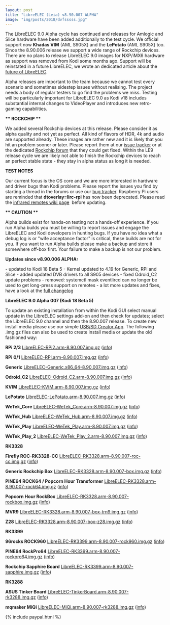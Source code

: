 ```yaml
---
layout: post
title: "LibreELEC (Leia) v8.90.007 ALPHA"
image: "img/posts/2018/dvfsssss.jpg"
---
```


The LibreELEC 9.0 Alpha cycle has continued and releases for Amlogic and Slice hardware have been added additionally to the test cycle. We official support now **Khadas VIM** (AML S905X) and the **LePotato** (AML S905X) too. Since the 8.90.006 release we support a wide range of Rockchip devices. There are no plans to release LibreELEC 9.0 images for NXP/iMX6 hardware as support was removed from Kodi some months ago. Support will be reinstated in a future LibreELEC, we wrote an dedicated article about the [future of LibreELEC](https://libreelec.tv/2018/09/development-update/).

Alpha releases are important to the team because we cannot test every scenario and sometimes sidestep issues without realising. The project needs a body of regular testers to go find the problems we miss. Testing will be particularly important for LibreELEC 9.0 as Kodi v18 includes substantial internal changes to VideoPlayer and introduces new retro-gaming capabilities.

**\*\* ROCKCHIP \*\***

We added several Rockchip devices at this release. Please consider it as alpha quality and not yet as perfect. All kind of flavors of HDR, 4k and audio are supported already. These images are rather new and it is likely that you hit an problem sooner or later. Please report them at our [issue tracker](https://forum.libreelec.tv/core/ticketsystem/) or at the dedicated [Rockchip forum](https://forum.libreelec.tv/board/43-rockchip/) that they could get fixed. Within the LE9 release cycle we are likely not able to finish the Rockchip devices to reach an perfect stable state - they stay in alpha status as long it is needed.

**TEST NOTES**

Our current focus is the OS core and we are more interested in hardware and driver bugs than Kodi problems. Please report the issues you find by starting a thread in the forums or use our [bug tracker](https://forum.libreelec.tv/core/ticketsystem/). Raspberry Pi users are reminded that **dtoverlay=lirc-rpi** has now been deprecated. Please read the [infrared remotes wiki page](https://wiki.libreelec.tv/infrared_remotes#important_changes_in_libreelec_90)  before updating.

**\*\* CAUTION \*\***

Alpha builds exist for hands-on testing not a hands-off experience. If you run Alpha builds you must be willing to report issues and engage the LibreELEC and Kodi developers in hunting bugs. If you have no idea what a debug log is or "wife acceptance factor" is critical, these builds are not for you. If you want to run Alpha builds please make a backup and store it somewhere off-box first. Your failure to make a backup is not our problem.

**Updates since v8.90.006 ALPHA:**

\- updated to Kodi 18 Beta 5 - Kernel updated to 4.19 for Generic, RPi and Slice - added updated DVB drivers to all S905 devices - fixed Odroid\_C2 update problems - removed: systemctl mask eventlircd can no longer be used to get long-press support on remotes - a lot more updates and fixes, have a look at the [full changelog](https://github.com/LibreELEC/LibreELEC.tv/compare/8.90.007...8.90.007)

**LibreELEC 9.0 Alpha 007 (Kodi 18 Beta 5)**

To update an existing installation from within the Kodi GUI select manual update in the LibreELEC settings add-on and then check for updates; select the LibreELEC 9.0 channel and then the 8.90.007 release. To create new install media please use our simple [USB/SD Creator App](https://libreelec.tv/downloads/). The following .img.gz files can also be used to create install media or update the old fashioned way:

**RPi 2/3** [LibreELEC-RPi2.arm-8.90.007.img.gz](http://releases.libreelec.tv/LibreELEC-RPi2.arm-8.90.007.img.gz) ([info](http://releases.libreelec.tv/LibreELEC-RPi2.arm-8.90.007.img.gz?mirrorlist))

**RPi 0/1** [LibreELEC-RPi.arm-8.90.007.img.gz](http://releases.libreelec.tv/LibreELEC-RPi.arm-8.90.007.img.gz) ([info](http://releases.libreelec.tv/LibreELEC-RPi.arm-8.90.007.img.gz?mirrorlist))

**Generic** [LibreELEC-Generic.x86\_64-8.90.007.img.gz](http://releases.libreelec.tv/LibreELEC-Generic.x86_64-8.90.007.img.gz) ([info](http://releases.libreelec.tv/LibreELEC-Generic.x86_64-8.90.007.img.gz?mirrorlist))

**Odroid\_C2** [LibreELEC-Odroid\_C2.arm-8.90.007.img.gz](http://releases.libreelec.tv/LibreELEC-Odroid_C2.arm-8.90.007.img.gz) ([info](http://releases.libreelec.tv/LibreELEC-Odroid_C2.arm-8.90.007.img.gz?mirrorlist))

**KVIM** [LibreELEC-KVIM.arm-8.90.007.img.gz](http://releases.libreelec.tv/LibreELEC-KVIM.arm-8.90.007.img.gz) ([info](http://releases.libreelec.tv/LibreELEC-KVIM.arm-8.90.007.img.gz?mirrorlist))

**LePotato** [LibreELEC-LePotato.arm-8.90.007.img.gz](http://releases.libreelec.tv/LibreELEC-LePotato.arm-8.90.007.img.gz) ([info](http://releases.libreelec.tv/LibreELEC-LePotato.arm-8.90.007.img.gz?mirrorlist))

**WeTek\_Core** [LibreELEC-WeTek\_Core.arm-8.90.007.img.gz](http://releases.libreelec.tv/LibreELEC-WeTek_Core.arm-8.90.007.img.gz) ([info](http://releases.libreelec.tv/LibreELEC-WeTek_Core.arm-8.90.007.img.gz?mirrorlist))

**WeTek\_Hub** [LibreELEC-WeTek\_Hub.arm-8.90.007.img.gz](http://releases.libreelec.tv/LibreELEC-WeTek_Hub.arm-8.90.007.img.gz) ([info](http://releases.libreelec.tv/LibreELEC-WeTek_Hub.arm-8.90.007.img.gz?mirrorlist))

**WeTek\_Play** [LibreELEC-WeTek\_Play.arm-8.90.007.img.gz](http://releases.libreelec.tv/LibreELEC-WeTek_Play.arm-8.90.007.img.gz) ([info](http://releases.libreelec.tv/LibreELEC-WeTek_Play.arm-8.90.007.img.gz?mirrorlist))

**WeTek\_Play\_2** [LibreELEC-WeTek\_Play\_2.arm-8.90.007.img.gz](http://releases.libreelec.tv/LibreELEC-WeTek_Play_2.arm-8.90.007.img.gz) ([info](http://releases.libreelec.tv/LibreELEC-WeTek_Play_2.arm-8.90.007.img.gz?mirrorlist))

**RK3328**

**Firefly ROC-RK3328-CC** [LibreELEC-RK3328.arm-8.90.007-roc-cc.img.gz](http://releases.libreelec.tv/LibreELEC-RK3328.arm-8.90.007-roc-cc.img.gz) ([info](http://releases.libreelec.tv/LibreELEC-RK3328.arm-8.90.007-roc-cc.img.gz?mirrorlist))

**Generic Rockchip Box** [LibreELEC-RK3328.arm-8.90.007-box.img.gz](http://releases.libreelec.tv/LibreELEC-RK3328.arm-8.90.007-box.img.gz) ([info](http://releases.libreelec.tv/LibreELEC-RK3328.arm-8.90.007-box.img.gz?mirrorlist))

**PINE64 ROCK64 / Popcorn Hour Transformer** [LibreELEC-RK3328.arm-8.90.007-rock64.img.gz](http://releases.libreelec.tv/LibreELEC-RK3328.arm-8.90.007-rock64.img.gz) ([info](http://releases.libreelec.tv/LibreELEC-RK3328.arm-8.90.007-rock64.img.gz?mirrorlist))

**Popcorn Hour RockBox** [LibreELEC-RK3328.arm-8.90.007-rockbox.img.gz](http://releases.libreelec.tv/LibreELEC-RK3328.arm-8.90.007-rockbox.img.gz) ([info](http://releases.libreelec.tv/LibreELEC-RK3328.arm-8.90.007-rockbox.img.gz?mirrorlist))

**MVR9** [LibreELEC-RK3328.arm-8.90.007-box-trn9.img.gz](http://releases.libreelec.tv/LibreELEC-RK3328.arm-8.90.007-box-trn9.img.gz) ([info](http://releases.libreelec.tv/LibreELEC-RK3328.arm-8.90.007-box-trn9.img.gz?mirrorlist))

**Z28** [LibreELEC-RK3328.arm-8.90.007-box-z28.img.gz](http://releases.libreelec.tv/LibreELEC-RK3328.arm-8.90.007-box-z28.img.gz) ([info](http://releases.libreelec.tv/LibreELEC-RK3328.arm-8.90.007-box-z28.img.gz?mirrorlist))

**RK3399**

**96rocks ROCK960** [LibreELEC-RK3399.arm-8.90.007-rock960.img.gz](http://releases.libreelec.tv/LibreELEC-RK3399.arm-8.90.007-rock960.img.gz) ([info](http://releases.libreelec.tv/LibreELEC-RK3399.arm-8.90.007-rock960.img.gz?mirrorlist))

**PINE64 RockPro64** [LibreELEC-RK3399.arm-8.90.007-rockpro64.img.gz](http://releases.libreelec.tv/LibreELEC-RK3399.arm-8.90.007-rockpro64.img.gz) ([info](http://releases.libreelec.tv/LibreELEC-RK3399.arm-8.90.007-rockpro64.img.gz?mirrorlist))

**Rockchip Sapphire Board** [LibreELEC-RK3399.arm-8.90.007-sapphire.img.gz](http://releases.libreelec.tv/LibreELEC-RK3399.arm-8.90.007-sapphire.img.gz) ([info](http://releases.libreelec.tv/LibreELEC-RK3399.arm-8.90.007-sapphire.img.gz?mirrorlist))

**RK3288**

**ASUS Tinker Board** [LibreELEC-TinkerBoard.arm-8.90.007-rk3288.img.gz](http://releases.libreelec.tv/LibreELEC-TinkerBoard.arm-8.90.007-rk3288.img.gz) ([info](http://releases.libreelec.tv/LibreELEC-TinkerBoard.arm-8.90.007-rk3288.img.gz?mirrorlist))

**mqmaker MiQi** [LibreELEC-MiQi.arm-8.90.007-rk3288.img.gz](http://releases.libreelec.tv/LibreELEC-MiQi.arm-8.90.007-rk3288.img.gz) ([info](http://releases.libreelec.tv/LibreELEC-MiQi.arm-8.90.007-rk3288.img.gz?mirrorlist))

{% include paypal.html %}

